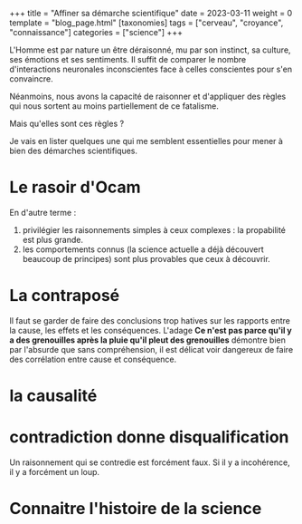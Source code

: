 +++
title = "Affiner sa démarche scientifique"
date = 2023-03-11
weight = 0
template = "blog_page.html"
[taxonomies]
tags = ["cerveau", "croyance", "connaissance"]
categories = ["science"]
+++

L'Homme est par nature un être déraisonné, mu par son instinct, sa culture, ses émotions et ses sentiments.
Il suffit de comparer le nombre d'interactions neuronales inconscientes face à celles conscientes pour s'en convaincre.

Néanmoins, nous avons la capacité de raisonner et d'appliquer des règles qui nous sortent au moins partiellement de ce fatalisme.

Mais qu'elles sont ces règles ?

Je vais en lister quelques une qui me semblent essentielles pour mener à bien des démarches scientifiques.

# Le rasoir d'Ocam

En d'autre terme :

1. privilégier les raisonnements simples à ceux complexes : la propabilité est plus grande.
2. les comportements connus (la science actuelle a déjà découvert beaucoup de principes) sont plus provables que ceux à découvrir.

# La contraposé

Il faut se garder de faire des conclusions trop hatives sur les rapports entre la cause, les effets et les conséquences.
L'adage **Ce n'est pas parce qu'il y a des grenouilles après la pluie qu'il pleut des grenouilles** démontre bien par l'absurde que sans compréhension, il est délicat voir dangereux de faire des corrélation entre cause et conséquence.

# la causalité

# contradiction donne disqualification

Un raisonnement qui se contredie est forcément faux.
Si il y a incohérence, il y a forcément un loup.

# Connaitre l'histoire de la science

